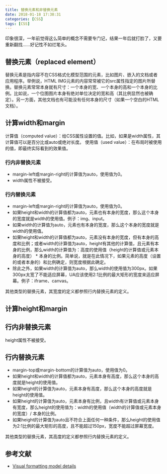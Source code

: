 ```yaml
---
title: 替换元素和非替换元素
date: 2018-01-18 17:38:31
categories: [CSS]
tags: [CSS]
---
```


印象很深，一年前觉得这么简单的概念不需要专门记，结果一年后就打脸了，又要重新翻找……好记性不如烂笔头。

## 替换元素（replaced element）

替换元素是指内容不在CSS格式化模型范围的元素，比如图片、嵌入的文档或者应用程序。举例说，HTML IMG元素的内容常常被它的src属性指定的图片所替换。替换元素常常本身就有尺寸：一个本身的宽、一个本身的高和一个本身的比例。比如说，一个位图图片本身有绝对单位决定的宽和高（其比例显然也被确定）。另一方面，其他文档也有可能没有任何本身的尺寸（如果一个空白的HTML文档）。

## 计算width和margin

计算值（computed value）：给CSS属性设置的值。比如，如果是width属性，其计算值可以是百分比或auto或绝对长度。
使用值（used value）：在布局时被使用的值，即最终实际看到的效果值。

### 行内非替换元素

- margin-left或margin-right的计算值为auto，使用值为0。
- width属性不被接受。

### 行内替换元素

- margin-left或margin-right的计算值为auto，使用值为0。
- 如果height和width的计算值都为auto，元素也有本身的宽度，那么这个本身的宽度就是width的使用值。例子：img、input。
- 如果width的计算值为auto，元素也有本身的宽度，那么这个本身的宽度就是width的使用值。
- 如果height和width的计算值都为auto，元素没有本身的宽度，但有本身的高度和比例；或者width的计算值为auto，height有其他的计算值，且元素有本身的比例，那么width的计算值为：高度的使用值（height的计算值或元素本身的高度） * 本身的比例。简单说，就是在此情况下，如果元素的高度（设置的或者本身的）和比例确定，则宽度根据此确定。
- 除此之外，如果width的计算值为auto，那么width的使用值为300px。如果300px太宽了不能适应屏幕，UA应该使用2:1比例的最大矩形的宽度来适应屏幕。例子：iframe、canvas。

其他类型的替换元素，其宽度的定义都参照行内替换元素的定义。

## 计算height和margin

## 行内非替换元素

height属性不被接受。

## 行内替换元素

- margin-top或margin-bottom的计算值为auto，使用值为0。
- 如果height和width的计算值都为auto，元素本身有高度，那么这个本身的高度就是height的使用值。
- 如果height的计算值为auto，元素本身有高度，那么这个本身的高度就是height的使用值。
- 如果height的计算值为auto，元素本身有比例，且width有计算值或元素本身有宽度，那么height的使用值为：width的使用值（width的计算值或元素本身的宽度）/ 本身的比例。
- 如果height的计算值为auto且不符合上面任何一种条件，那么height的使用值为2:1比例的最大矩形的高度，且不能超过150px，宽度不能超过屏幕宽度。

其他类型的替换元素，其高度的定义都参照行内替换元素的定义。

## 参考文献

- [Visual formatting model details](https://www.w3.org/TR/2011/REC-CSS2-20110607/visudet.html#Computing_widths_and_margins)
